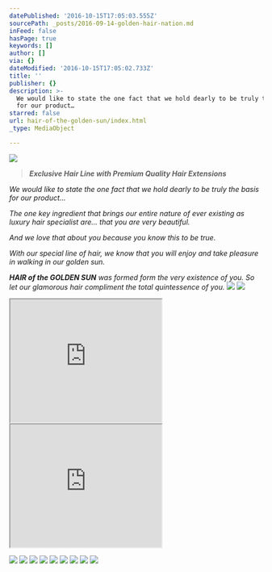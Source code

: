 ```yaml
---
datePublished: '2016-10-15T17:05:03.555Z'
sourcePath: _posts/2016-09-14-golden-hair-nation.md
inFeed: false
hasPage: true
keywords: []
author: []
via: {}
dateModified: '2016-10-15T17:05:02.733Z'
title: ''
publisher: {}
description: >-
  We would like to state the one fact that we hold dearly to be truly the basis
  for our product…
starred: false
url: hair-of-the-golden-sun/index.html
_type: MediaObject

---
```

![](https://imgflo.herokuapp.com/graph/2b2431f8e7ba7b0/5fc7a92f8bb6483bd2ca6d9a058ec8c2/croprotate.png?cropheight=2212&cropwidth=3226&degrees=0&input=https%3A%2F%2Fthe-grid-user-content.s3-us-west-2.amazonaws.com%2F9dd836b1-6244-41cb-a1e9-97c30dd6cc71.png&x=0&y=0)

> _**Exclusive Hair Line with Premium Quality Hair Extensions**_

_We would like to state the one fact that we hold dearly to be truly the basis for our product..._

_The one key ingredient that brings our entire nature of ever existing as luxury hair specialist are... that you are very beautiful._

_And we love that about you because you know this to be true._

_With our special line of hair, we know that you will enjoy and take pleasure in walking in our golden sun._

_**HAIR of the GOLDEN SUN** was formed form the very existence of you. So let our glamorous hair compliment the total quintessence of you._
![](https://the-grid-user-content.s3-us-west-2.amazonaws.com/5aa0c2cb-d23e-43f9-9963-67eeb0d849c1.jpg)
![](https://s3-us-west-2.amazonaws.com/the-grid-img/p/92967b762ab43be51f2f61df524b417b6bcab787.png)

<iframe src="https://the-grid.github.io/ed-userhtml/?g=eJyVUU1Lw0AQvfdXjHu2XRUUkaaXCr0oVKvYW9jdTJLR7Ae7E9P8e7ctIooIHgbeHN4Xb177aEEZJu8K0TKHdCPlMAyzoMagupnxVpqGppqcHFAnEwVY5NZXhQg-sQBWsUEuRMk-iMVkTi70DDwGzIJUVegEOGXzZ2wl4F11fcZlmu5MR-btb0qbLbAqdc_sXUlf_NXt_fbx5eHi8mq7uf6pQVY1KCBF81snr1_RcDpUQ1c-byRJzW5_2Wh0flguy7vVrKFagPaxwliIs89EqdeWcm3V5c5rNa5VB1N4ahGSqjGeAqpEGGFQI7CHbAnedeTw5JDSNkfmN-V_BM0DyEA77I7xBqq4LcS5gBapaXkPs43cz7qYfACbxKKb" height="244" style=""></iframe>

<iframe src="https://the-grid.github.io/ed-userhtml/?g=eJx1UM1unDAYfBXkO2sWWGCrkCqKokRVFK2SU0_IP5_BibFd24TdPH0gOO2pJ1sz882M5sozJ21IvGMtGkKw_gfG8zzvmBlH0AwsuSxv8CuA33P8je9ePUo4CSSNinSEMBjeIuaAy5Ay4vi3QhHdott4mZ7iwWmB0_r3rz9_jTSoVBEKqkUvE12rUUiezBwFHLa20ix2j9N5ctJMPnkg0iV35wDaL4xPiOYbtlSAxDrDJxZ8Ek00GaFF90Zx0JvsiayOkZYj6eHfFMTKXbhYEMaN2wQZXv_4PKnHQ4OFBMU93h_rrNrXFabKUHwsyzrP8rzJhEj7r6RuWJI6_ZXUKdOb3avtf77Bpc1EVmeloHnRZDkjBamO_FBUZc72jShrCscKCkKb2I9KpaTuU8K5A-9bFNwEkfODtPZ_JCPL9iolIoBrURHRtQGyb10AHzrFn93doORHf3im8430hwd_0jcCXV_hbfnrTz9Awm4" height="244" style=""></iframe>

![](https://the-grid-user-content.s3-us-west-2.amazonaws.com/01614833-173f-4595-af1e-6fa98625bff0.jpg)
![](https://the-grid-user-content.s3-us-west-2.amazonaws.com/9cdbb548-87f7-43b2-aec8-eb713bab57f2.jpg)
![](https://the-grid-user-content.s3-us-west-2.amazonaws.com/af6b5cba-82b5-45ad-93f4-5186d0b77530.jpg)
![](https://the-grid-user-content.s3-us-west-2.amazonaws.com/fd3ff0ba-a65d-4809-8a6e-74ff44cd83ae.jpg)
![](https://the-grid-user-content.s3-us-west-2.amazonaws.com/1191b06b-d5b9-4908-9fb9-429a6526765f.jpg)
![](https://s3-us-west-2.amazonaws.com/the-grid-img/p/50c5235d6eda33f0631083c7ba1cca7134064a26.jpg)
![](https://the-grid-user-content.s3-us-west-2.amazonaws.com/5715d2a8-f6ea-4883-a846-45340fbc1a16.jpg)
![](https://the-grid-user-content.s3-us-west-2.amazonaws.com/abf137d2-42e1-422c-87d6-6da02bc77921.jpg)
![](https://the-grid-user-content.s3-us-west-2.amazonaws.com/dad5ef9a-60f6-49c7-af9b-3798014b0098.jpg)